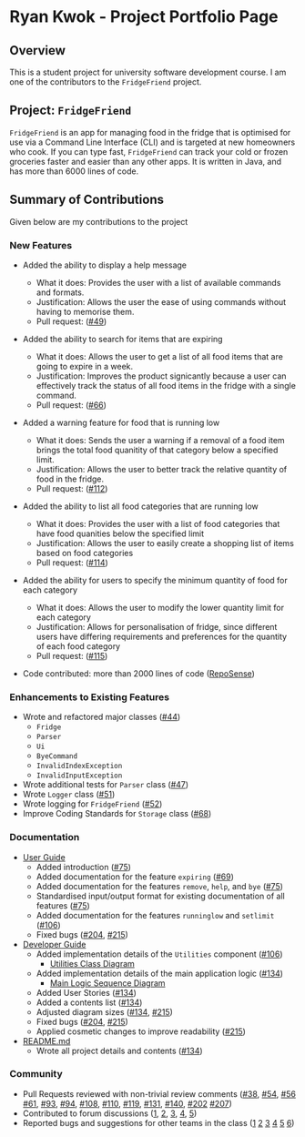 # Ryan Kwok - Project Portfolio Page

## Overview

This is a student project for university software development course.
I am one of the contributors to the `FridgeFriend` project.

## Project: `FridgeFriend`

`FridgeFriend` is an app for managing food in the fridge that is optimised for use via a Command Line Interface (CLI) and is targeted at new homeowners who cook.
If you can type fast, `FridgeFriend` can track your cold or frozen groceries faster and easier than any other apps.
It is written in Java, and has more than 6000 lines of code.

## Summary of Contributions

Given below are my contributions to the project

### New Features

- Added the ability to display a help message
  - What it does: Provides the user with a list of available commands and formats.
  - Justification: Allows the user the ease of using commands without having to memorise them.
  - Pull request: ([#49](https://github.com/AY2021S2-CS2113-T10-1/tp/pull/49))

- Added the ability to search for items that are expiring
  - What it does: Allows the user to get a list of all food items that are going to expire in a week.
  - Justification: Improves the product signicantly because a user can effectively track the status of all food items in the fridge with a single command.
  - Pull request: ([#66](https://github.com/AY2021S2-CS2113-T10-1/tp/pull/66))

- Added a warning feature for food that is running low
  - What it does: Sends the user a warning if a removal of a food item brings the total food quanitity of that category below a specified limit.
  - Justification: Allows the user to better track the relative quantity of food in the fridge.
  - Pull request: ([#112](https://github.com/AY2021S2-CS2113-T10-1/tp/pull/112))

- Added the ability to list all food categories that are running low
  - What it does: Provides the user with a list of food categories that have food quanities below the specified limit
  - Justification: Allows the user to easily create a shopping list of items based on food categories
  - Pull request: ([#114](https://github.com/AY2021S2-CS2113-T10-1/tp/pull/114))

- Added the ability for users to specify the minimum quantity of food for each category
  - What it does: Allows the user to modify the lower quantity limit for each category
  - Justification: Allows for personalisation of fridge, since different users have differing requirements and preferences for the quantity of each food category
  - Pull request: ([#115](https://github.com/AY2021S2-CS2113-T10-1/tp/pull/115))

- Code contributed: more than 2000 lines of code ([RepoSense](https://nus-cs2113-ay2021s2.github.io/tp-dashboard/?search=kwokyto))

### Enhancements to Existing Features

- Wrote and refactored major classes ([#44](https://github.com/AY2021S2-CS2113-T10-1/tp/pull/45))
  - `Fridge`
  - `Parser`
  - `Ui`
  - `ByeCommand`
  - `InvalidIndexException`
  - `InvalidInputException`
- Wrote additional tests for `Parser` class ([#47](https://github.com/AY2021S2-CS2113-T10-1/tp/pull/47))
- Wrote `Logger` class ([#51](https://github.com/AY2021S2-CS2113-T10-1/tp/pull/51))
- Wrote logging for `FridgeFriend` ([#52](https://github.com/AY2021S2-CS2113-T10-1/tp/pull/52))
- Improve Coding Standards for `Storage` class ([#68](https://github.com/AY2021S2-CS2113-T10-1/tp/pull/68))

### Documentation

- [User Guide](../UserGuide.md)
  - Added introduction ([#75](https://github.com/AY2021S2-CS2113-T10-1/tp/pull/75/))
  - Added documentation for the feature `expiring` ([#69](https://github.com/AY2021S2-CS2113-T10-1/tp/pull/69))
  - Added documentation for the features `remove`, `help`, and `bye` ([#75](https://github.com/AY2021S2-CS2113-T10-1/tp/pull/75/))
  - Standardised input/output format for existing documentation of all features ([#75](https://github.com/AY2021S2-CS2113-T10-1/tp/pull/75/))
  - Added documentation for the features `runninglow` and `setlimit` ([#106](https://github.com/AY2021S2-CS2113-T10-1/tp/pull/106))
  - Fixed bugs ([#204](https://github.com/AY2021S2-CS2113-T10-1/tp/pull/204), [#215](https://github.com/AY2021S2-CS2113-T10-1/tp/pull/215))
- [Developer Guide](../DeveloperGuide.md)
  - Added implementation details of the `Utilities` component ([#106](https://github.com/AY2021S2-CS2113-T10-1/tp/pull/106))
    - [Utilities Class Diagram](../diagrams/diagram_images/UtilitiesClassDiagram.png)
  - Added implementation details of the main application logic ([#134](https://github.com/AY2021S2-CS2113-T10-1/tp/pull/134))
    - [Main Logic Sequence Diagram](../diagrams/diagram_images/MainLogicSequenceDiagram.png)
  - Added User Stories ([#134](https://github.com/AY2021S2-CS2113-T10-1/tp/pull/134))
  - Added a contents list ([#134](https://github.com/AY2021S2-CS2113-T10-1/tp/pull/134))
  - Adjusted diagram sizes ([#134](https://github.com/AY2021S2-CS2113-T10-1/tp/pull/134), [#215](https://github.com/AY2021S2-CS2113-T10-1/tp/pull/215))
  - Fixed bugs ([#204](https://github.com/AY2021S2-CS2113-T10-1/tp/pull/204), [#215](https://github.com/AY2021S2-CS2113-T10-1/tp/pull/215))
  - Applied cosmetic changes to improve readability ([#215](https://github.com/AY2021S2-CS2113-T10-1/tp/pull/215))
- [README.md](../README.md)
  - Wrote all project details and contents ([#134](https://github.com/AY2021S2-CS2113-T10-1/tp/pull/134))

### Community

- Pull Requests reviewed with non-trivial review comments
    ([#38](https://github.com/AY2021S2-CS2113-T10-1/tp/pull/38),
    [#54](https://github.com/AY2021S2-CS2113-T10-1/tp/pull/54),
    [#56](https://github.com/AY2021S2-CS2113-T10-1/tp/pull/56)
    [#61](https://github.com/AY2021S2-CS2113-T10-1/tp/pull/61),
    [#93](https://github.com/AY2021S2-CS2113-T10-1/tp/pull/93),
    [#94](https://github.com/AY2021S2-CS2113-T10-1/tp/pull/94),
    [#108](https://github.com/AY2021S2-CS2113-T10-1/tp/pull/108),
    [#110](https://github.com/AY2021S2-CS2113-T10-1/tp/pull/110),
    [#119](https://github.com/AY2021S2-CS2113-T10-1/tp/pull/119),
    [#131](https://github.com/AY2021S2-CS2113-T10-1/tp/pull/131),
    [#140](https://github.com/AY2021S2-CS2113-T10-1/tp/pull/140),
    [#202](https://github.com/AY2021S2-CS2113-T10-1/tp/pull/202)
    [#207](https://github.com/AY2021S2-CS2113-T10-1/tp/pull/207))
- Contributed to forum discussions
    ([1](https://github.com/nus-cs2113-AY2021S2/forum/issues/23),
    [2](https://github.com/nus-cs2113-AY2021S2/forum/issues/30),
    [3](https://github.com/nus-cs2113-AY2021S2/forum/issues/45),
    [4](https://github.com/nus-cs2113-AY2021S2/forum/issues/49),
    [5](https://github.com/nus-cs2113-AY2021S2/forum/issues/53))
- Reported bugs and suggestions for other teams in the class
    ([1](https://github.com/nus-cs2113-AY2021S2/tp/pull/64)
    [2](https://github.com/kwokyto/ped/issues/1)
    [3](https://github.com/kwokyto/ped/issues/2)
    [4](https://github.com/kwokyto/ped/issues/3)
    [5](https://github.com/kwokyto/ped/issues/4)
    [6](https://github.com/kwokyto/ped/issues/5))
